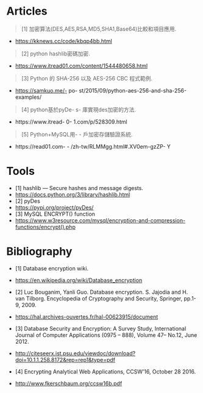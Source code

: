 # Articles #
> [1] 加密算法(DES,AES,RSA,MD5,SHA1,Base64)比較和項目應用.
- https://kknews.cc/code/kbqp4bb.html
> [2] python hashlib密碼加密.
- https://www.itread01.com/content/1544480658.html
> [3] Python 的 SHA-256 以及 AES-256 CBC 程式範例.
- https://samkuo.me/- po- st/2015/09/python-aes-256-and-sha-256-examples/
> [4] python基於pyDe- s- 庫實現des加密的方法.
- https://www.itread- 0- 1.com/p/528309.html
> [5] Python+MySQL用- - 戶加密存儲驗證系統.
- https://read01.com- - /zh-tw/RLMMgg.html#.XV0em-gzZP- Y

# Tools #
- [1] hashlib — Secure hashes and message digests.
- https://docs.python.org/3/library/hashlib.html
- [2] pyDes
- https://pypi.org/project/pyDes/
- [3] MySQL ENCRYPT() function
- https://www.w3resource.com/mysql/encryption-and-compression-functions/encrypt().php

# Bibliography #
- [1] Database encryption wiki.
- https://en.wikipedia.org/wiki/Database_encryption

- [2] Luc Bouganim, Yanli Guo. Database encryption. S. Jajodia and H. van Tilborg. Encyclopedia of Cryptography and Security, Springer, pp.1-9, 2009.
- https://hal.archives-ouvertes.fr/hal-00623915/document

- [3] Database Security and Encryption: A Survey Study, International Journal of Computer Applications (0975 – 888), Volume 47– No.12, June 2012.
- http://citeseerx.ist.psu.edu/viewdoc/download?doi=10.1.1.258.8172&rep=rep1&type=pdf

- [4] Encrypting Analytical Web Applications, CCSW’16, October 28 2016.
- http://www.fkerschbaum.org/ccsw16b.pdf
